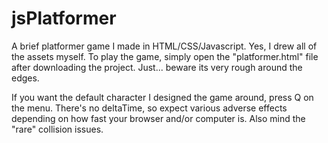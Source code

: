 # jsPlatformer
A brief platformer game I made in HTML/CSS/Javascript. Yes, I drew all of the assets myself. To play the game, simply open the "platformer.html" file after downloading the project. Just... beware its very rough around the edges.

If you want the default character I designed the game around, press Q on the menu.
There's no deltaTime, so expect various adverse effects depending on how fast your browser and/or computer is. Also mind the "rare" collision issues.
